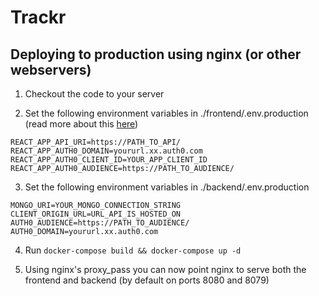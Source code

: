 # Trackr

## Deploying to production using nginx (or other webservers)

1. Checkout the code to your server

2. Set the following environment variables in ./frontend/.env.production (read more about this [here](https://auth0.com/blog/complete-guide-to-react-user-authentication/))

```
REACT_APP_API_URI=https://PATH_TO_API/
REACT_APP_AUTH0_DOMAIN=yoururl.xx.auth0.com
REACT_APP_AUTH0_CLIENT_ID=YOUR_APP_CLIENT_ID
REACT_APP_AUTH0_AUDIENCE=https://PATH_TO_AUDIENCE/
```

3. Set the following environment variables in ./backend/.env.production

```
MONGO_URI=YOUR_MONGO_CONNECTION_STRING
CLIENT_ORIGIN_URL=URL_API_IS_HOSTED_ON
AUTH0_AUDIENCE=https://PATH_TO_AUDIENCE/
AUTH0_DOMAIN=yoururl.xx.auth0.com
```

4. Run `docker-compose build && docker-compose up -d`

5. Using nginx's proxy_pass you can now point nginx to serve both the frontend and backend (by default on ports 8080 and 8079)
